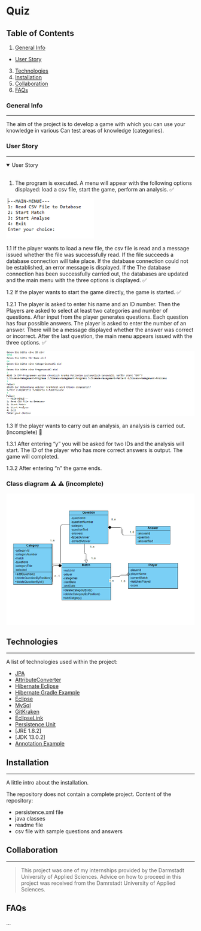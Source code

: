 # Quiz

## Table of Contents
1. [General Info](#general-info)<br/>
 - [User Story](#user-story)
3. [Technologies](#technologies)
4. [Installation](#installation)
5. [Collaboration](#collaboration)
6. [FAQs](#faqs)

### General Info
***
The aim of the project is to develop a game with which you can use your knowledge in various
Can test areas of knowledge (categories).

### User Story
***
<details open>
  <summary>User Story</summary><br/>

1. The program is executed. A menu will appear with the following options
displayed: load a csv file, start the game, perform an analysis. :white_check_mark:


![Starting the game](./menu.PNG)

1.1 If the player wants to load a new file, the csv file is read and a message issued whether the file was successfully read. If the file succeeds
a database connection will take place. If the database connection could not be established, an error message is displayed. If the
The database connection has been successfully carried out, the databases are updated and the main menu with the three options is displayed. :white_check_mark:


1.2 If the player wants to start the game directly, the game is started. :white_check_mark:


1.2.1 The player is asked to enter his name and an ID number. Then the Players are asked to select at least two categories and number of questions. After input from the player generates questions. Each question has four possible answers. The player is asked to enter the number of an answer. There will be a message displayed whether the answer was correct or incorrect. After the last question, the main menu appears issued with the three options. :white_check_mark:


![Starting the game](./game.PNG)

1.3 If the player wants to carry out an analysis, an analysis is carried out. (incomplete) :red_circle:

1.3.1 After entering “y” you will be asked for two IDs and the analysis will start. The ID of the player who has more correct answers is output. The game will
completed.

1.3.2 After entering “n” the game ends.
  </details>

### Class diagram ⚠️ :warning: (incomplete)
![Class diagram](./diagramm.PNG)

## Technologies
***
A list of technologies used within the project:
* [JPA](https://www.logicbig.com/tutorials/java-ee-tutorial/jpa/jpa-primary-key.html)
* [AttributeConverter](https://docs.oracle.com/javaee/7/api/javax/persistence/AttributeConverter.html)
* [Hibernate Eclipse](https://hibernate.org/community/contribute/eclipse-ide/)
* [Hibernate Gradle Example](https://examples.javacodegeeks.com/enterprise-java/hibernate/hibernate-gradle-example/)
* [Eclipse](https://wiki.eclipse.org/EGit/User_Guide#Committing_Changes)
* [MySql](https://www.java-success.com/13-%e2%99%a6-getting-started-mysql-beginner-tutorial/)
* [GitKraken](https://www.gitkraken.com/)
* [EclipseLink](https://www.eclipse.org/eclipselink/)
* [Persistence Unit](https://www.objectdb.com/java/jpa/entity/persistence-unit)
*  [JRE 1.8.2]
*  [JDK 13.0.2]
*  [Annotation Example](https://www.baeldung.com/jpa-joincolumn-vs-mappedby)

## Installation
***
A little intro about the installation. 

The repository does not contain a complete project.
Content of the repository:
- persistence.xml file
- java classes
- readme file
- csv file with sample questions and answers

## Collaboration
***

> This project was one of my internships provided by the Darmstadt University of Applied Sciences. Advice on how to proceed in this project was received from the Damrstadt University of Applied Sciences.

## FAQs
...
